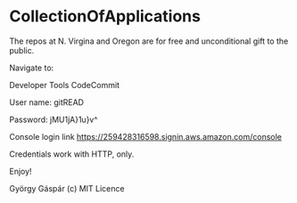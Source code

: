# CollectionOfApplications

The repos at N. Virgina and Oregon are for free and unconditional gift to the public.

Navigate to:

Developer Tools
  CodeCommit

User name: 
gitREAD

Password:
jMU1jA}1u}v^

Console login link
https://259428316598.signin.aws.amazon.com/console

Credentials work with HTTP, only.

Enjoy!

György Gáspár (c) MIT Licence

